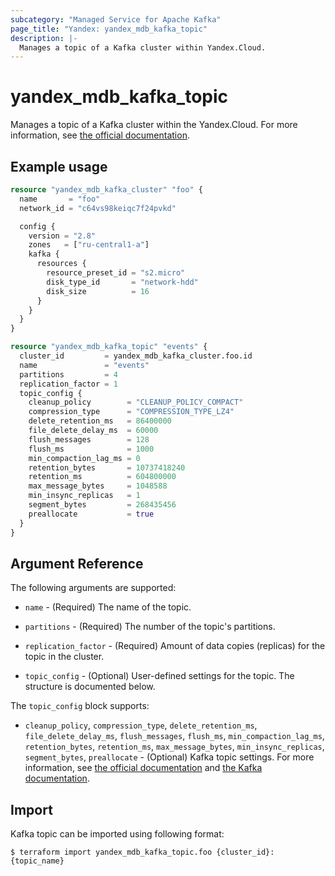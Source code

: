 ```yaml
---
subcategory: "Managed Service for Apache Kafka"
page_title: "Yandex: yandex_mdb_kafka_topic"
description: |-
  Manages a topic of a Kafka cluster within Yandex.Cloud.
---
```



# yandex_mdb_kafka_topic




Manages a topic of a Kafka cluster within the Yandex.Cloud. For more information, see [the official documentation](https://cloud.yandex.com/docs/managed-kafka/concepts).

## Example usage

```terraform
resource "yandex_mdb_kafka_cluster" "foo" {
  name       = "foo"
  network_id = "c64vs98keiqc7f24pvkd"

  config {
    version = "2.8"
    zones   = ["ru-central1-a"]
    kafka {
      resources {
        resource_preset_id = "s2.micro"
        disk_type_id       = "network-hdd"
        disk_size          = 16
      }
    }
  }
}

resource "yandex_mdb_kafka_topic" "events" {
  cluster_id         = yandex_mdb_kafka_cluster.foo.id
  name               = "events"
  partitions         = 4
  replication_factor = 1
  topic_config {
    cleanup_policy        = "CLEANUP_POLICY_COMPACT"
    compression_type      = "COMPRESSION_TYPE_LZ4"
    delete_retention_ms   = 86400000
    file_delete_delay_ms  = 60000
    flush_messages        = 128
    flush_ms              = 1000
    min_compaction_lag_ms = 0
    retention_bytes       = 10737418240
    retention_ms          = 604800000
    max_message_bytes     = 1048588
    min_insync_replicas   = 1
    segment_bytes         = 268435456
    preallocate           = true
  }
}
```

## Argument Reference

The following arguments are supported:

* `name` - (Required) The name of the topic.

* `partitions` - (Required) The number of the topic's partitions.

* `replication_factor` - (Required) Amount of data copies (replicas) for the topic in the cluster.

* `topic_config` - (Optional) User-defined settings for the topic. The structure is documented below.

The `topic_config` block supports:

* `cleanup_policy`, `compression_type`, `delete_retention_ms`, `file_delete_delay_ms`, `flush_messages`, `flush_ms`, `min_compaction_lag_ms`, `retention_bytes`, `retention_ms`, `max_message_bytes`, `min_insync_replicas`, `segment_bytes`, `preallocate` - (Optional) Kafka topic settings. For more information, see [the official documentation](https://cloud.yandex.com/en-ru/docs/managed-kafka/concepts/settings-list#topic-settings) and [the Kafka documentation](https://kafka.apache.org/documentation/#topicconfigs).

## Import

Kafka topic can be imported using following format:

```
$ terraform import yandex_mdb_kafka_topic.foo {cluster_id}:{topic_name}
```
